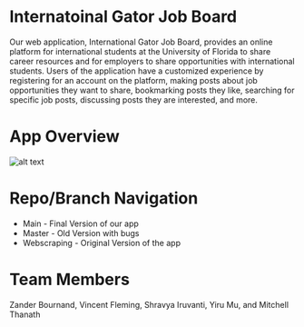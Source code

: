 # Internatoinal Gator Job Board 

Our web application, International Gator Job Board, provides an online platform for international students at the University of Florida to share career resources and for employers to share opportunities with international students. Users of the application have a customized experience by registering for an account on the platform, making posts about job opportunities they want to share, bookmarking posts they like, searching for specific job posts, discussing posts they are interested, and more.

# App Overview
 ![alt text](https://cdn.discordapp.com/attachments/978315959318220860/1004518073853820949/unknown.png)

# Repo/Branch Navigation 
* Main - Final Version of our app 
* Master - Old Version with bugs 
* Webscraping - Original Version of the app 

# Team Members

Zander Bournand, Vincent Fleming, Shravya Iruvanti, Yiru Mu, and Mitchell Thanath
